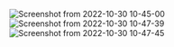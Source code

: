 ![Screenshot from 2022-10-30 10-45-00](https://user-images.githubusercontent.com/109857619/198863771-0e2e682b-f305-4c6b-87f0-6e57a08a2fd9.png)
![Screenshot from 2022-10-30 10-47-39](https://user-images.githubusercontent.com/109857619/198863774-ad148a82-b548-4652-83bf-db2b00275ab6.png)
![Screenshot from 2022-10-30 10-47-45](https://user-images.githubusercontent.com/109857619/198863777-6a0afbc2-a191-40f8-9f54-abedaac40c8c.png)

